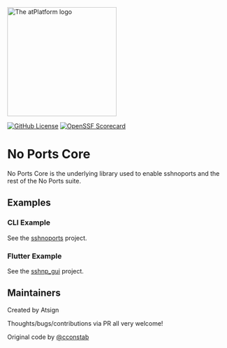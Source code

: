 <img width=250px src="https://atsign.dev/assets/img/atPlatform_logo_gray.svg?sanitize=true" alt="The atPlatform logo">

[![GitHub License](https://img.shields.io/badge/license-BSD3-blue.svg)](./LICENSE)
[![OpenSSF Scorecard](https://api.securityscorecards.dev/projects/github.com/atsign-foundation/sshnoports/badge)](https://api.securityscorecards.dev/projects/github.com/atsign-foundation/sshnoports)

# No Ports Core

No Ports Core is the underlying library used to enable sshnoports and the rest of the No Ports suite.

## Examples

### CLI Example

See the [sshnoports](https://github.com/atsign-foundation/sshnoports/tree/trunk/packages/dart/sshnoports) project.

### Flutter Example

See the [sshnp_gui](https://github.com/atsign-foundation/sshnoports/tree/trunk/packages/dart/sshnp_gui) project.

## Maintainers

Created by Atsign

Thoughts/bugs/contributions via PR all very welcome!

Original code by [@cconstab](https://github.com/cconstab)
